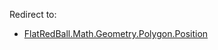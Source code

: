 Redirect to:

-   [FlatRedBall.Math.Geometry.Polygon.Position](/frb/docs/index.php?title=FlatRedBall.Math.Geometry.Polygon.Position&redirect=no "FlatRedBall.Math.Geometry.Polygon.Position")
